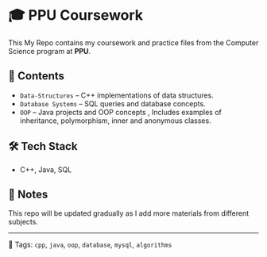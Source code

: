 # 🎓 PPU Coursework

This My Repo contains my coursework and practice files from the Computer Science program at **PPU**.

## 📂 Contents

- `Data-Structures` – C++ implementations of data structures.
- `Database Systems` – SQL queries and database concepts.
- `OOP` – Java projects and OOP concepts , Includes examples of inheritance, polymorphism, inner and anonymous classes.

## 🛠 Tech Stack

- C++, Java, SQL

## 📌 Notes

This repo will be updated gradually as I add more materials from different subjects.

---
🧠 Tags: `cpp`, `java`, `oop`, `database`, `mysql`, `algorithms`
